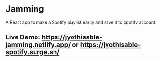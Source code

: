 # Jamming
A React app to make a Spotify playlist easily and save it to Spotify account.

## Live Demo: https://jyothisable-jamming.netlify.app/ or https://jyothisable-spotify.surge.sh/
